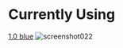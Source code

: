 # Currently Using

[1.0 blue](https://player.s-ul.eu/z3W4Icml)
![screenshot022](https://user-images.githubusercontent.com/112648803/230090971-6f4967ea-1035-4a06-a213-45a8b6e9b928.jpg)
